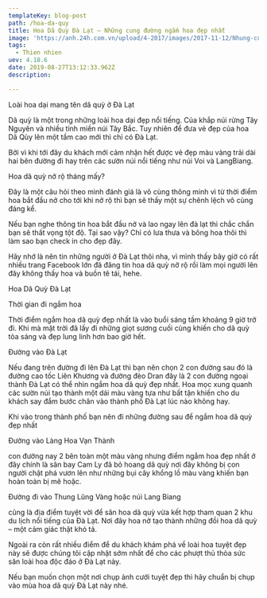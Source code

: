 ```yaml
---
templateKey: blog-post
path: /hoa-da-quy
title: Hoa Dã Quỳ Đà Lạt – Những cung đường ngắm hoa đẹp nhất
image: 'https://anh.24h.com.vn/upload/4-2017/images/2017-11-12/Nhung-cung-duong-ngam-hoa-da-quy-dep-nhat-da-Lat-110008-39-1510456360-998-width660height441.jpg' 
tags:
  - Thien nhien
uev: 4.18.6
date: 2019-08-27T13:12:33.962Z
description:

---
```


Loài hoa dại mang tên dã quỳ ở Đà Lạt

Dã quỳ là một trong những loài hoa dại đẹp nổi tiếng. Của khắp núi rừng Tây Nguyên và nhiều tỉnh miền núi Tây Bắc. Tuy nhiên để đưa vẻ đẹp của hoa Dã Qùy lên một tầm cao mới thì chỉ có Đà Lạt.

Bởi vì khi tới đây du khách mới cảm nhận hết được vẻ đẹp màu vàng trải dài hai bên đường đi hay trên các sườn núi nổi tiếng như núi Voi và LangBiang.

Hoa dã quỳ nở rộ tháng mấy?

Đây là một câu hỏi theo mình đánh giá là vô cùng thông minh vì từ thời điểm hoa bắt đầu nở cho tới khi nở rộ thì bạn sẽ thấy một sự chênh lệch vô cùng đáng kể.

Nếu bạn nghe thông tin hoa bắt đầu nở và lao ngay lên đà lạt thì chắc chắn bạn sẽ thất vọng tột độ. Tại sao vậy? Chỉ có lưa thưa và bông hoa thôi thì làm sao bạn check in cho đẹp đây.


Hãy nhớ là nên tin những người ở Đà Lạt thôi nha, vì mình thấy bây giờ có rất nhiều trang Facebook lớn đã đăng tin hoa dã quỳ nở rộ rồi làm mọi người lên đây không thấy hoa và buồn tê tái, hehe.

Hoa Dã Quỳ Đà Lạt

Thời gian đi ngắm hoa

Thời điểm ngắm hoa dã quỳ đẹp nhất là vào buổi sáng tầm khoảng 9 giờ trở đi. Khi mà mặt trời đã lấy đi những giọt sương cuối cùng khiến cho dã quỳ tỏa sáng và đẹp lung linh hơn bao giờ hết.


Đường vào Đà Lạt

Nếu đang trên đường đi lên Đà Lạt thì bạn nên chọn 2 con đường sau đó là đường cao tốc Liên Khương và đường đèo Dran đây là 2 con đường ngoại thành Đà Lạt có thể nhìn ngắm hoa dã quỳ đẹp nhất. Hoa mọc xung quanh các sườn núi tạo thành một dải màu vàng tựa như bất tận khiến cho du khách say đắm bước chân vào thành phố Đà Lạt lúc nào không hay.


Khi vào trong thành phố bạn nên đi những đường sau để ngắm hoa dã quỳ đẹp nhất

Đường vào Làng Hoa Vạn Thành

con đường nay 2 bên toàn một màu vàng nhưng điểm ngắm hoa đẹp nhất ở đây chính là sân bay Cam Ly đã bỏ hoang dã quỳ nơi đây không bị con người chặt phá vươn lên như những bụi cây khổng lồ màu vàng khiến bạn hoàn toàn bị mê hoặc.


Đường đi vào Thung Lũng Vàng hoặc núi Lang Biang

cũng là địa điểm tuyệt vời để săn hoa dã quỳ vừa kết hợp tham quan 2 khu du lịch nổi tiếng của Đà Lạt. Nơi đây hoa nở tạo thành những đồi hoa dã quỳ – một cảm giác thật khó tả.


Ngoài ra còn rất nhiều điểm để du khách khám phá về loài hoa tuyệt đẹp này sẽ được chúng tôi cập nhật sớm nhất để cho các phượt thủ thỏa sức săn loài hoa độc đáo ở Đà Lạt này.

Nếu bạn muốn chọn một nơi chụp ảnh cưới tuyệt đẹp thì hãy chuẩn bị chụp vào mùa hoa dã quỳ Đà Lạt này nhé.